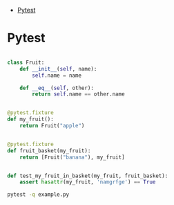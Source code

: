 <!--ts-->
   * [Pytest](#pytest)

<!-- Added by: gil_diy, at: Sat 21 May 2022 17:06:40 IDT -->

<!--te-->

# Pytest

```python

class Fruit:
    def __init__(self, name):
        self.name = name

    def __eq__(self, other):
        return self.name == other.name


@pytest.fixture
def my_fruit():
    return Fruit("apple")


@pytest.fixture
def fruit_basket(my_fruit):
    return [Fruit("banana"), my_fruit]


def test_my_fruit_in_basket(my_fruit, fruit_basket):
    assert hasattr(my_fruit, 'namgrfge') == True

```


```bash
pytest -q example.py
```
